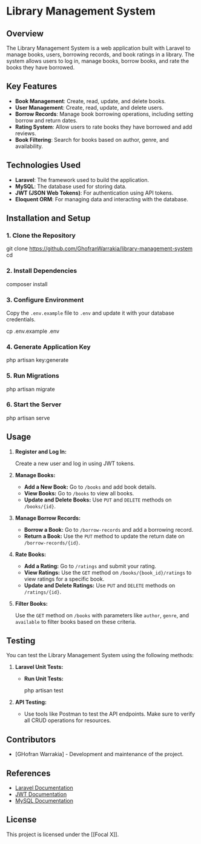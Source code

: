 # Library Management System

## Overview

The Library Management System is a web application built with Laravel to manage books, users, borrowing records, and book ratings in a library. The system allows users to log in, manage books, borrow books, and rate the books they have borrowed.

## Key Features

- **Book Management**: Create, read, update, and delete books.
- **User Management**: Create, read, update, and delete users.
- **Borrow Records**: Manage book borrowing operations, including setting borrow and return dates.
- **Rating System**: Allow users to rate books they have borrowed and add reviews.
- **Book Filtering**: Search for books based on author, genre, and availability.

## Technologies Used

- **Laravel**: The framework used to build the application.
- **MySQL**: The database used for storing data.
- **JWT (JSON Web Tokens)**: For authentication using API tokens.
- **Eloquent ORM**: For managing data and interacting with the database.

## Installation and Setup

### 1. Clone the Repository

git clone <https://github.com/GhofranWarrakia/library-management-system>
cd <library-management-system>


### 2. Install Dependencies

composer install


### 3. Configure Environment

Copy the `.env.example` file to `.env` and update it with your database credentials.


cp .env.example .env


### 4. Generate Application Key


php artisan key:generate


### 5. Run Migrations


php artisan migrate


### 6. Start the Server


php artisan serve


## Usage

1. **Register and Log In:**

   Create a new user and log in using JWT tokens.

2. **Manage Books:**

   - **Add a New Book:** Go to `/books` and add book details.
   - **View Books:** Go to `/books` to view all books.
   - **Update and Delete Books:** Use `PUT` and `DELETE` methods on `/books/{id}`.

3. **Manage Borrow Records:**

   - **Borrow a Book:** Go to `/borrow-records` and add a borrowing record.
   - **Return a Book:** Use the `PUT` method to update the return date on `/borrow-records/{id}`.

4. **Rate Books:**

   - **Add a Rating:** Go to `/ratings` and submit your rating.
   - **View Ratings:** Use the `GET` method on `/books/{book_id}/ratings` to view ratings for a specific book.
   - **Update and Delete Ratings:** Use `PUT` and `DELETE` methods on `/ratings/{id}`.

5. **Filter Books:**

   Use the `GET` method on `/books` with parameters like `author`, `genre`, and `available` to filter books based on these criteria.

## Testing

You can test the Library Management System using the following methods:

1. **Laravel Unit Tests:**

   - **Run Unit Tests:**


     php artisan test
  

2. **API Testing:**

   - Use tools like Postman to test the API endpoints. Make sure to verify all CRUD operations for resources.

## Contributors

- [GHofran Warrakia] - Development and maintenance of the project.

## References

- [Laravel Documentation](https://laravel.com/docs)
- [JWT Documentation](https://jwt.io/)
- [MySQL Documentation](https://dev.mysql.com/doc/)

## License

This project is licensed under the [[Focal X]].

